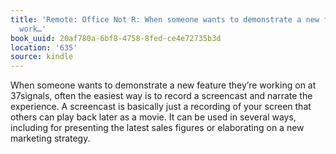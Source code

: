 ```yaml
---
title: 'Remote: Office Not R: When someone wants to demonstrate a new feature they’re
  work…'
book_uuid: 20af780a-6bf8-4758-8fed-ce4e72735b3d
location: '635'
source: kindle
---
```


When someone wants to demonstrate a new feature they’re working on at 37signals, often the easiest way is to record a screencast and narrate the experience. A screencast is basically just a recording of your screen that others can play back later as a movie. It can be used in several ways, including for presenting the latest sales figures or elaborating on a new marketing strategy.